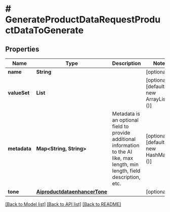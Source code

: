 # # GenerateProductDataRequestProductDataToGenerate


## Properties 


Name | Type | Description | Notes
------------ | ------------- | ------------- | -------------
**name**| **String** |   | [optional]
**valueSet**| **List<String>** |   | [optional] [default to new ArrayList<>()]
**metadata**| **Map<String, String>** | Metadata is an optional field to provide additional information to the AI like, max length, min length, field description, etc.  | [optional] [default to new HashMap<>()]
**tone**| [**AiproductdataenhancerTone**](AiproductdataenhancerTone.md) |   | [optional]


[[Back to Model list]](../../README.md#models) [[Back to API list]](../../README.md#endpoints) [[Back to README]](../../README.md)

